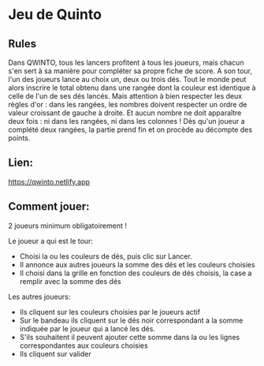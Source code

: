 # Jeu de Quinto

## Rules
Dans QWINTO, tous les lancers profitent à tous les joueurs, mais chacun s'en sert à sa manière pour compléter sa propre fiche de score. 
A son tour, l'un des joueurs lance au choix un, deux ou trois dés. 
Tout le monde peut alors inscrire le total obtenu dans une rangée dont la couleur est identique à celle de l'un de ses dés lancés. 
Mais attention à bien respecter les deux règles d'or : dans les rangées, les nombres doivent respecter un ordre de valeur croissant de gauche à droite. 
Et aucun nombre ne doit apparaître deux fois : ni dans les rangées, ni dans les colonnes ! 
Dès qu'un joueur a complété deux rangées, la partie prend fin et on procède au décompte des points.

## Lien: 
https://qwinto.netlify.app

## Comment jouer:

2 joueurs minimum obligatoirement !

Le joueur a qui est le tour:
- Choisi la ou les couleurs de dés, puis clic sur Lancer.
- Il annonce aux autres joueurs la somme des dés et les couleurs choisies
- Il choisi dans la grille en fonction des couleurs de dés choisis, la case a remplir avec la somme des dés

Les autres joueurs:
- Ils cliquent sur les couleurs choisies par le joueurs actif
- Sur le bandeau ils cliquent sur le dés noir correspondant a la somme indiquée par le joueur qui a lancé les dés.
- S'ils souhaitent il peuvent ajouter cette somme dans la ou les lignes correspondantes aux couleurs choisies
- Ils cliquent sur valider
